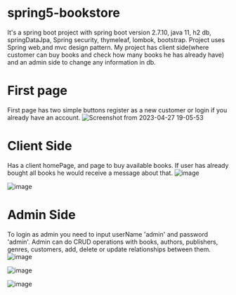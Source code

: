 # spring5-bookstore
It's a spring boot project with spring boot version 2.7.10, java 11, h2 db, springDataJpa, Spring security, thymeleaf, lombok, bootstrap. Project uses Spring web,and mvc design pattern.
My project has client side(where customer can buy books and check how many books he has already have) and an admin side to change any information in db.
# First page
First page has two simple buttons register as a new customer or login if you already have an account.
![Screenshot from 2023-04-27 19-05-53](https://user-images.githubusercontent.com/86959421/234921162-d74434a5-254e-4c5a-8d24-51e44af56de5.png)

# Client Side
Has a client homePage, and page to buy available books. If user has already bought all books he would receive a message about that.
![image](https://user-images.githubusercontent.com/86959421/234921538-7f8b41f5-3314-468f-b373-1f8cf14fee01.png)

![image](https://user-images.githubusercontent.com/86959421/234921644-237f78f7-23bd-4648-9fb5-f85069462b68.png)

# Admin Side
To login as admin you need to input userName 'admin' and password 'admin'. Admin can do CRUD operations with books, authors, publishers, genres, customers,
add, delete or update relationships between them.
![image](https://user-images.githubusercontent.com/86959421/234921348-f1828472-7caa-4dcd-99f8-8ce54bc0a236.png)

![image](https://user-images.githubusercontent.com/86959421/234921390-5af83406-02c2-4e4f-806c-fa41fdc3da1d.png)

![image](https://user-images.githubusercontent.com/86959421/234921451-8581cac4-f45f-48d7-b330-833e361d3b59.png)
